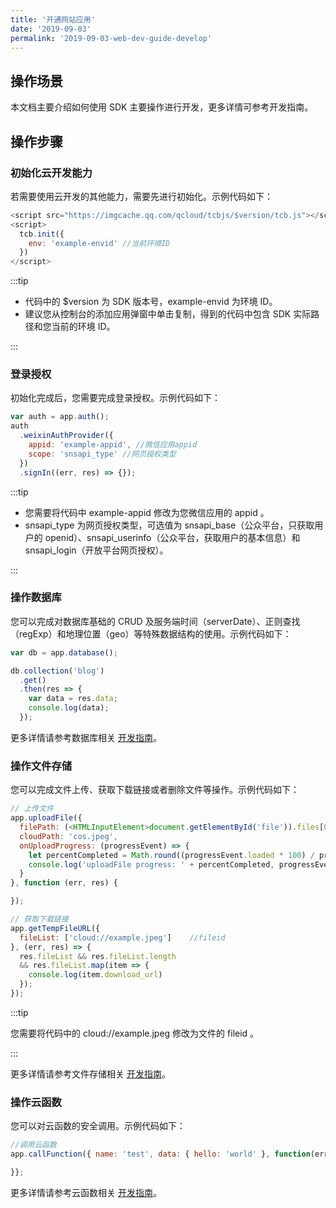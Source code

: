 ```yaml
---
title: '开通网站应用'
date: '2019-09-03'
permalink: '2019-09-03-web-dev-guide-develop'
---
```


## 操作场景

本文档主要介绍如何使用 SDK 主要操作进行开发，更多详情可参考开发指南。

## 操作步骤

### 初始化云开发能力

若需要使用云开发的其他能力，需要先进行初始化。示例代码如下：

```javascript
<script src="https://imgcache.qq.com/qcloud/tcbjs/$version/tcb.js"></script>
<script>
  tcb.init({
    env: 'example-envid' //当前环境ID
  })
</script>
```

:::tip

- 代码中的 \$version 为 SDK 版本号，example-envid 为环境 ID。
- 建议您从控制台的添加应用弹窗中单击复制，得到的代码中包含 SDK 实际路径和您当前的环境 ID。

:::

### 登录授权

初始化完成后，您需要完成登录授权。示例代码如下：

```javascript
var auth = app.auth();
auth
  .weixinAuthProvider({
    appid: 'example-appid', //微信应用appid
    scope: 'snsapi_type' //网页授权类型
  })
  .signIn((err, res) => {});
```

:::tip

- 您需要将代码中 example-appid 修改为您微信应用的 appid 。
- snsapi_type 为网页授权类型，可选值为 snsapi_base（公众平台，只获取用户的 openid）、snsapi_userinfo（公众平台，获取用户的基本信息）和 snsapi_login（开放平台网页授权）。

:::

### 操作数据库

您可以完成对数据库基础的 CRUD 及服务端时间（serverDate）、正则查找（regExp）和地理位置（geo）等特殊数据结构的使用。示例代码如下：

```javascript
var db = app.database();

db.collection('blog')
  .get()
  .then(res => {
    var data = res.data;
    console.log(data);
  });
```

更多详情请参考数据库相关 [开发指南](https://cloud.tencent.com/document/product/876/19369)。

### 操作文件存储

您可以完成文件上传、获取下载链接或者删除文件等操作。示例代码如下：

```javascript
// 上传文件
app.uploadFile({
  filePath: (<HTMLInputElement>document.getElementById('file')).files[0],
  cloudPath: 'cos.jpeg',
  onUploadProgress: (progressEvent) => {
    let percentCompleted = Math.round((progressEvent.loaded * 100) / progressEvent.total);
    console.log('uploadFile progress: ' + percentCompleted, progressEvent);
  }
}, function (err, res) {

});

// 获取下载链接
app.getTempFileURL({
  fileList: ['cloud://example.jpeg']    //fileid
}, (err, res) => {
  res.fileList && res.fileList.length
  && res.fileList.map(item => {
    console.log(item.download_url)
  });
});
```

:::tip

您需要将代码中的 cloud://example.jpeg 修改为文件的 fileid 。

:::

更多详情请参考文件存储相关 [开发指南](https://cloud.tencent.com/document/product/876/19376)。

### 操作云函数

您可以对云函数的安全调用。示例代码如下：

```javascript
//调用云函数
app.callFunction({ name: 'test', data: { hello: 'world' }, function(err, res) {

}};
```

更多详情请参考云函数相关 [开发指南](https://cloud.tencent.com/document/product/876/19358)。
